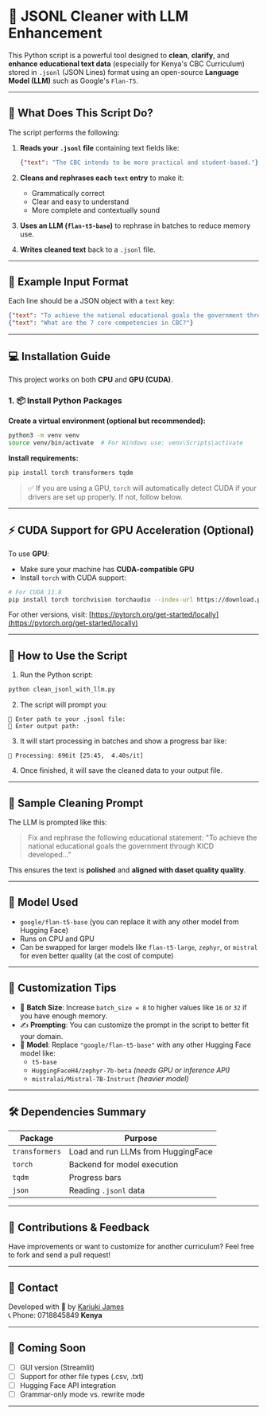 
# 🧹 JSONL Cleaner with LLM Enhancement

This Python script is a powerful tool designed to **clean**, **clarify**, and **enhance educational text data** (especially for Kenya's CBC Curriculum) stored in `.jsonl` (JSON Lines) format using an open-source **Language Model (LLM)** such as Google's `Flan-T5`.

---

## 📌 What Does This Script Do?

The script performs the following:

1. **Reads your `.jsonl` file** containing text fields like:
   ```json
   {"text": "The CBC intends to be more practical and student-based."}
   ```
2. **Cleans and rephrases each `text` entry** to make it:
   - Grammatically correct
   - Clear and easy to understand
   - More complete and contextually sound

3. **Uses an LLM (`flan-t5-base`)** to rephrase in batches to reduce memory use.

4. **Writes cleaned text** back to a `.jsonl` file.

---

## 📂 Example Input Format

Each line should be a JSON object with a `text` key:

```json
{"text": "To achieve the national educational goals the government through KICD developed..."}
{"text": "What are the 7 core competencies in CBC?"}
```

---

## 💻 Installation Guide

This project works on both **CPU** and **GPU (CUDA)**.

### 1. 📦 Install Python Packages

**Create a virtual environment (optional but recommended):**
```bash
python3 -m venv venv
source venv/bin/activate  # For Windows use: venv\Scripts\activate
```

**Install requirements:**

```bash
pip install torch transformers tqdm
```

> ✅ If you are using a GPU, `torch` will automatically detect CUDA if your drivers are set up properly. If not, follow below.

---

## ⚡ CUDA Support for GPU Acceleration (Optional)

To use **GPU**:
- Make sure your machine has **CUDA-compatible GPU**
- Install `torch` with CUDA support:

```bash
# For CUDA 11.8
pip install torch torchvision torchaudio --index-url https://download.pytorch.org/whl/cu118
```

For other versions, visit: [https://pytorch.org/get-started/locally](https://pytorch.org/get-started/locally)

---

## 🚀 How to Use the Script

1. Run the Python script:
```bash
python clean_jsonl_with_llm.py
```

2. The script will prompt you:
```
📂 Enter path to your .jsonl file:
💾 Enter output path:
```

3. It will start processing in batches and show a progress bar like:
```
🚀 Processing: 696it [25:45,  4.40s/it]
```

4. Once finished, it will save the cleaned data to your output file.

---

## 🔁 Sample Cleaning Prompt

The LLM is prompted like this:

> Fix and rephrase the following educational statement: "To achieve the national educational goals the government through KICD developed..."

This ensures the text is **polished** and **aligned with daset quality quality**.

---

## 🧠 Model Used

- `google/flan-t5-base` (you can replace it with any other model from Hugging Face)
- Runs on CPU and GPU
- Can be swapped for larger models like `flan-t5-large`, `zephyr`, or `mistral` for even better quality (at the cost of compute)

---

## 🧪 Customization Tips

- 🔢 **Batch Size**: Increase `batch_size = 8` to higher values like `16` or `32` if you have enough memory.
- ✍️ **Prompting**: You can customize the prompt in the script to better fit your domain.
- 🧠 **Model**: Replace `"google/flan-t5-base"` with any other Hugging Face model like:
  - `t5-base`
  - `HuggingFaceH4/zephyr-7b-beta` *(needs GPU or inference API)*
  - `mistralai/Mistral-7B-Instruct` *(heavier model)*

---

## 🛠 Dependencies Summary

| Package         | Purpose                          |
|----------------|----------------------------------|
| `transformers` | Load and run LLMs from HuggingFace |
| `torch`        | Backend for model execution       |
| `tqdm`         | Progress bars                     |
| `json`         | Reading `.jsonl` data             |

---

## 📣 Contributions & Feedback

Have improvements or want to customize for another curriculum? Feel free to fork and send a pull request!

---

## 📧 Contact

Developed with 💙 by [Kariuki James](mailto:jamexkarix54@gmail.com)  
📞 Phone: 0718845849
          **Kenya**

---

## 🧠 Coming Soon

- [ ] GUI version (Streamlit)
- [ ] Support for other file types (.csv, .txt)
- [ ] Hugging Face API integration
- [ ] Grammar-only mode vs. rewrite mode

---
